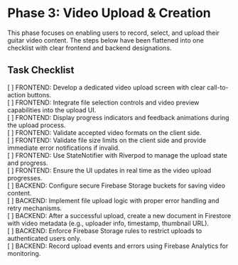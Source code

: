 # Phase 3: Video Upload & Creation

This phase focuses on enabling users to record, select, and upload their guitar video content. The steps below have been flattened into one checklist with clear frontend and backend designations.

## Task Checklist

[ ] FRONTEND: Develop a dedicated video upload screen with clear call-to-action buttons.  
[ ] FRONTEND: Integrate file selection controls and video preview capabilities into the upload UI.  
[ ] FRONTEND: Display progress indicators and feedback animations during the upload process.  
[ ] FRONTEND: Validate accepted video formats on the client side.  
[ ] FRONTEND: Validate file size limits on the client side and provide immediate error notifications if invalid.  
[ ] FRONTEND: Use StateNotifier with Riverpod to manage the upload state and progress.  
[ ] FRONTEND: Ensure the UI updates in real time as the video upload progresses.  
[ ] BACKEND: Configure secure Firebase Storage buckets for saving video content.  
[ ] BACKEND: Implement file upload logic with proper error handling and retry mechanisms.  
[ ] BACKEND: After a successful upload, create a new document in Firestore with video metadata (e.g., uploader info, timestamp, thumbnail URL).  
[ ] BACKEND: Enforce Firebase Storage rules to restrict uploads to authenticated users only.  
[ ] BACKEND: Record upload events and errors using Firebase Analytics for monitoring. 